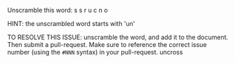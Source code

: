 Unscramble this word: s s r u c n o

HINT: the unscrambled word starts with 'un'



TO RESOLVE THIS ISSUE: unscramble the word, and add it to the document. Then submit a pull-request.  Make sure to reference the correct issue  number (using the `#NNN` syntax) in your pull-request. 
uncross

